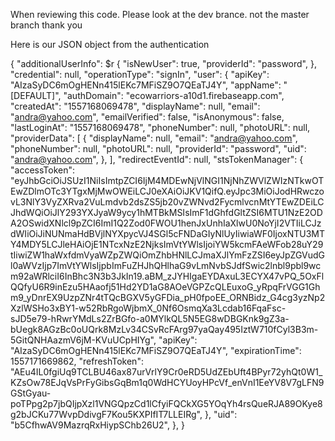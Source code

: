 When reviewing this code. Please look at the dev brance. not the master branch
thank you

Here is our JSON object from the authentication

{
"additionalUserInfo": \$r {
"isNewUser": true,
"providerId": "password",
},
"credential": null,
"operationType": "signIn",
"user": {
"apiKey": "AIzaSyDC6mOgHENn415lEKc7MFiSZ9O7QEaTJ4Y",
"appName": "[DEFAULT]",
"authDomain": "ecowarriors-a10d1.firebaseapp.com",
"createdAt": "1557168069478",
"displayName": null,
"email": "andra@yahoo.com",
"emailVerified": false,
"isAnonymous": false,
"lastLoginAt": "1557168069478",
"phoneNumber": null,
"photoURL": null,
"providerData": [
{
"displayName": null,
"email": "andra@yahoo.com",
"phoneNumber": null,
"photoURL": null,
"providerId": "password",
"uid": "andra@yahoo.com",
},
],
"redirectEventId": null,
"stsTokenManager": {
"accessToken": "eyJhbGciOiJSUzI1NiIsImtpZCI6IjM4MDEwNjVlNGI1NjNhZWVlZWIzNTkwOTEwZDlmOTc3YTgxMjMwOWEiLCJ0eXAiOiJKV1QifQ.eyJpc3MiOiJodHRwczovL3NlY3VyZXRva2VuLmdvb2dsZS5jb20vZWNvd2FycmlvcnMtYTEwZDEiLCJhdWQiOiJlY293YXJyaW9ycy1hMTBkMSIsImF1dGhfdGltZSI6MTU1NzE2ODA2OSwidXNlcl9pZCI6ImI1Q2Zod0FWOU1henJxUnhIaXlwU0NoYjI2VTIiLCJzdWIiOiJiNUNmaHdBVjlNYXpycVJ4SGl5cFNDaGIyNlUyIiwiaWF0IjoxNTU3MTY4MDY5LCJleHAiOjE1NTcxNzE2NjksImVtYWlsIjoiYW5kcmFAeWFob28uY29tIiwiZW1haWxfdmVyaWZpZWQiOmZhbHNlLCJmaXJlYmFzZSI6eyJpZGVudGl0aWVzIjp7ImVtYWlsIjpbImFuZHJhQHlhaG9vLmNvbSJdfSwic2lnbl9pbl9wcm92aWRlciI6InBhc3N3b3JkIn19.aBM_zJYHIgaEYDAxuL3ECYX47vPQ_5OxFlQQfyU6R9inEzu5HAaofj51Hd2YD1aG8AOeVGPZcQLEuxoG_yRpqFrVGG1Ghm9_yDnrEX9UzpZNr4tTQcBGXV5yGFDia_pH0fpoEE_ORNBidz_G4cg3yzNp2XzlWSHo3xBY1-w52RbRgoWjbmX_0Nf6OsmqXa3Lcdab16FqaFsc-sJD5e79-hRwrYMdLs2ZrBGfo-a0MYlkQL5N5EG8wDBGKnk9gZ3a-bUegk8AGzBc0oUQrk8MzLv34CSvRcFArg97yaQay495IztW710fCyl3B3m-5GitQNHAazmV6jM-KVuUCpHIYg",
"apiKey": "AIzaSyDC6mOgHENn415lEKc7MFiSZ9O7QEaTJ4Y",
"expirationTime": 1557171669862,
"refreshToken": "AEu4IL0fgiUq9TCLBU46ax87urVrlY9Cr0eRD5UdZEbUft4BPyr72yhQt0W1_KZsOw78EJqVsPrFyGibsGqBm1q0WdHCYUoyHPcVf_enVnI1EeYV8V7gLFN9GStGyau-poTPpg2p7jbQIjpXzl1VNGQpzCd1lCfyiFQCkXG5YOqYh4rsQueRJA89OKye8g2bJCKu77WvpDdivgF7Kou5KXPIfIT7LLEIRg",
},
"uid": "b5CfhwAV9MazrqRxHiypSChb26U2",
},
}
